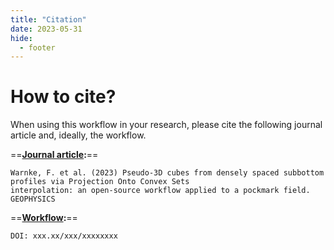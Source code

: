 ```yaml
---
title: "Citation"
date: 2023-05-31
hide:
  - footer
---
```


# How to cite?

When using this workflow in your research, please cite the following journal article and, ideally, the workflow.

==**[Journal article]():**==

    Warnke, F. et al. (2023) Pseudo-3D cubes from densely spaced subbottom profiles via Projection Onto Convex Sets 
    interpolation: an open-source workflow applied to a pockmark field. GEOPHYSICS

==**[Workflow]():**==

    DOI: xxx.xx/xxx/xxxxxxxx
